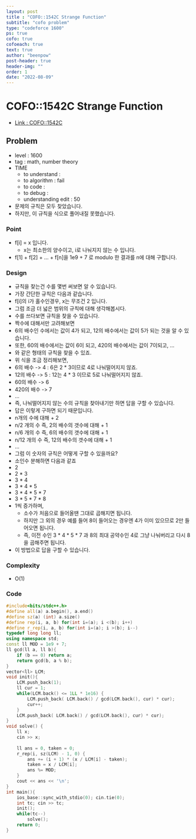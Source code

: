 ```yaml
---
layout: post
title : "COFO::1542C Strange Function"
subtitle: "cofo problem"
type: "codeforce 1600"
ps: true
cofo: true
cofoeach: true
text: true
author: "beenpow"
post-header: true
header-img: ""
order: 1
date: "2022-08-09"
---
```

# COFO::1542C Strange Function
- [Link : COFO::1542C](https://codeforces.com/problemset/problem/1542/C)


## Problem 

- level : 1600
- tag : math, number theory
- TIME
  - to understand    : 
  - to algorithm     : fail
  - to code          : 
  - to debug         : 
  - understanding edit : 50
- 문제의 규칙은 모두 찾았습니다.
- 하지만, 이 규칙을 식으로 풀어내질 못했습니다.

### Point
- f[i] = x 입니다.
  - x는 최소한의 양수이고, i로 나눠지지 않는 수 입니다.
- f[1] + f[2] + ... + f[n]을 1e9 + 7 로 modulo 한 결과를 n에 대해 구합니다.

### Design
- 규칙을 찾는건 수를 몇번 써보면 알 수 있습니다.
- 가장 간단한 규칙은 다음과 같습니다.
- f[i]의 i가 홀수인경우, x는 무조건 2 입니다.
- 그럼 조금 더 넓은 범위의 규칙에 대해 생각해봅시다.
- 수를 쓰다보면 규칙을 찾을 수 있습니다.
- 짝수에 대해서만 고려해보면
- 6의 배수인 수에서는 값이 4가 되고, 12의 배수에서는 값이 5가 되는 것을 알 수 있습니다.
- 또한, 60의 배수에서는 값이 6이 되고, 420의 배수에서는 값이 7이되고, ...
- 와 같은 형태의 규칙을 찾을 수 있죠.
- 위 식을 조금 정리해보면,
- 6의 배수 -> 4 : 6은 2 * 3이므로 4로 나눠떨어지지 않죠.
- 12의 배수 -> 5 : 12는 4 * 3 이므로 5로 나눠떨어지지 않죠.
- 60의 배수 -> 6 
- 420의 배수 -> 7
- ...
- 즉, 나눠떨어지지 않는 수의 규칙을 찾아내기만 하면 답을 구할 수 있습니다.
- 답은 이렇게 구하면 되기 때문입니다.
- n개의 수에 대해 + 2
- n/2 개의 수 즉, 2의 배수의 갯수에 대해 + 1
- n/6 개의 수 즉, 6의 배수의 갯수에 대해 + 1
- n/12 개의 수 즉, 12의 배수의 갯수에 대해 + 1 
- ...
- 그럼 이 숫자의 규칙은 어떻게 구할 수 있을까요?
- 소인수 분해하면 다음과 같죠
- 2
- 2 * 3
- 3 * 4
- 3 * 4 * 5
- 3 * 4 * 5 * 7
- 3 * 5 * 7 * 8
- 1씩 증가하며, 
  - 소수가 처음으로 들어올땐 그대로 곱해지면 됩니다.
  - 하지만 그 외의 경우 예를 들어 8이 들어오는 경우엔 4가 이미 있으므로 2만 들어오면 됩니다.
  - 즉, 이전 수인 3 * 4 * 5 * 7 과 8의 최대 공약수인 4로 그냥 나눠버리고 다시 8을 곱해주면 됩니다.
- 이 방법으로 답을 구할 수 있습니다.

### Complexity
- O(1)

### Code

```cpp
#include<bits/stdc++.h>
#define all(a) a.begin(), a.end()
#define sz(a) (int) a.size()
#define rep(i, a, b) for(int i=(a); i <(b); i++)
#define r_rep(i, a, b) for(int i=(a); i >(b); i--)
typedef long long ll;
using namespace std;
const ll MOD = 1e9 + 7;
ll gcd(ll a, ll b){
    if (b == 0) return a;
    return gcd(b, a % b);
}
vector<ll> LCM;
void init(){
    LCM.push_back(1);
    ll cur = 1;
    while(LCM.back() <= 1LL * 1e16) {
        LCM.push_back( LCM.back() / gcd(LCM.back(), cur) * cur);
        cur++;
    }
    LCM.push_back( LCM.back() / gcd(LCM.back(), cur) * cur);
}
void solve() {
    ll x;
    cin >> x;
    
    ll ans = 0, taken = 0;
    r_rep(i, sz(LCM) - 1, 0) {
        ans += (i + 1) * (x / LCM[i] - taken);
        taken = x / LCM[i];
        ans %= MOD;
    }
    cout << ans << '\n';
}
int main(){
    ios_base::sync_with_stdio(0); cin.tie(0);
    int tc; cin >> tc;
    init();
    while(tc--)
        solve();
    return 0;
}
```
